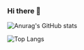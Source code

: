 ### Hi there 👋

![Anurag's GitHub stats](https://github-readme-stats.vercel.app/api?username=raphaelmdcoelho&show_icons=true&theme=ocean_dark)

![Top Langs](https://github-readme-stats.vercel.app/api/top-langs/?username=raphaelmdcoelho&langs_count=8)

<!--
**raphaelmdcoelho/raphaelmdcoelho** is a ✨ _special_ ✨ repository because its `README.md` (this file) appears on your GitHub profile.

Here are some ideas to get you started:

- 🔭 I’m currently working on ...
- 🌱 I’m currently learning ...
- 👯 I’m looking to collaborate on ...
- 🤔 I’m looking for help with ...
- 💬 Ask me about ...
- 📫 How to reach me: ...
- 😄 Pronouns: ...
- ⚡ Fun fact: ...
-->
